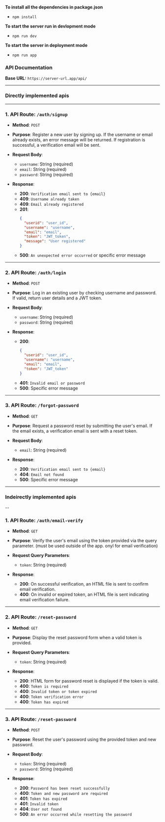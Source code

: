 **To install all the dependencies in package.json**
- `npm install`

**To start the server run in devlopment mode**
- `npm run dev`

**To start the server in deployment mode**
- `npm run app`

### API Documentation

**Base URL:** `https://server-url.app/api/`

---

### Directly implemented apis

---

### 1. API Route: `/auth/signup`
- **Method**: `POST`
- **Purpose**: Register a new user by signing up. If the username or email already exists, an error message will be returned. If registration is successful, a verification email will be sent.
- **Request Body**:
  - `username`: String (required)
  - `email`: String (required)
  - `password`: String (required)
  
- **Response**:
  - **200**: `Verification email sent to {email}`
  - **409**: `Username already taken`
  - **409**: `Email already registered`
  - **201**: 
    ```json
    {
      "userid": "user_id",
      "username": "username",
      "email": "email",
      "token": "JWT_token",
      "message": "User registered"
    }
    ```
  - **500**: `An unexpected error occurred` or specific error message

---

### 2. API Route: `/auth/login`
- **Method**: `POST`
- **Purpose**: Log in an existing user by checking username and password. If valid, return user details and a JWT token.
- **Request Body**:
  - `username`: String (required)
  - `password`: String (required)
  
- **Response**:
  - **200**: 
    ```json
    {
      "userid": "user_id",
      "username": "username",
      "email": "email",
      "token": "JWT_token"
    }
    ```
  - **401**: `Invalid email or password`
  - **500**: Specific error message

---

### 3. API Route: `/forgot-password`
- **Method**: `GET`
- **Purpose**: Request a password reset by submitting the user's email. If the email exists, a verification email is sent with a reset token.
- **Request Body**:
  - `email`: String (required)

- **Response**:
  - **200**: `Verification email sent to {email}`
  - **404**: `Email not found`
  - **500**: Specific error message

---

### Indeirectly implemented apis

--
### 1. API Route: `/auth/email-verify`
- **Method**: `GET`
- **Purpose**: Verify the user's email using the token provided via the query parameter. 
               (must be used outside of the app. onyl for email verification)
- **Request Query Parameters**:
  - `token`: String (required)

- **Response**:
  - **200**: On successful verification, an HTML file is sent to confirm email verification.
  - **400**: On invalid or expired token, an HTML file is sent indicating email verification failure.

---

### 2. API Route: `/reset-password`
- **Method**: `GET`
- **Purpose**: Display the reset password form when a valid token is provided.
- **Request Query Parameters**:
  - `token`: String (required)

- **Response**:
  - **200**: HTML form for password reset is displayed if the token is valid.
  - **400**: `Token is required`
  - **400**: `Invalid token or token expired`
  - **400**: `Token verification error`
  - **400**: `Token has expired`

---

### 3. API Route: `/reset-password`
- **Method**: `POST`
- **Purpose**: Reset the user's password using the provided token and new password.
- **Request Body**:
  - `token`: String (required)
  - `password`: String (required)

- **Response**:
  - **200**: `Password has been reset successfully`
  - **400**: `Token and new password are required`
  - **401**: `Token has expired`
  - **401**: `Invalid token`
  - **404**: `User not found`
  - **500**: `An error occurred while resetting the password`

